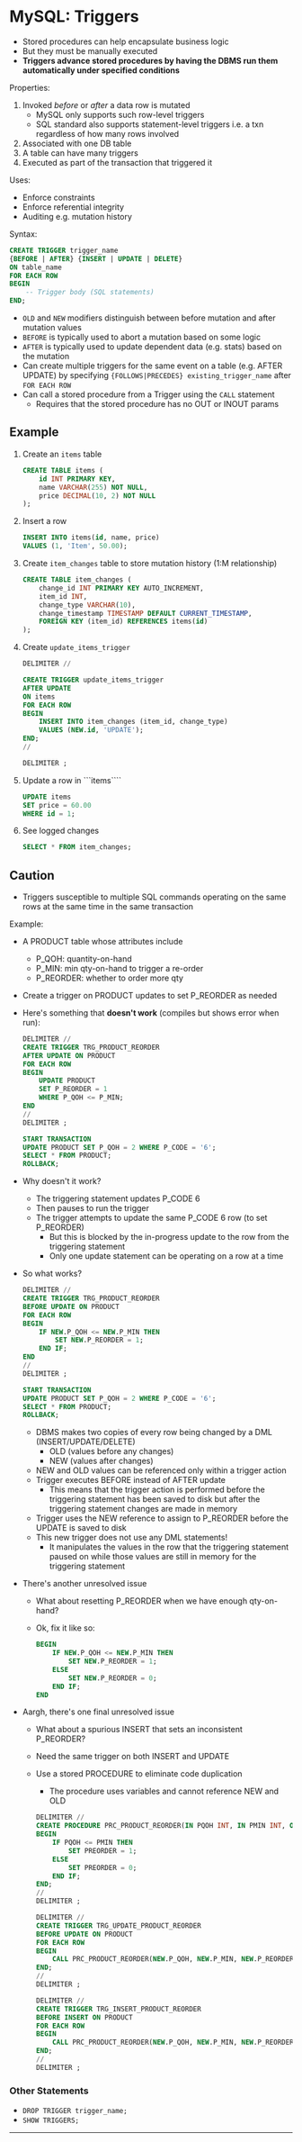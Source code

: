 
# MySQL: Triggers

- Stored procedures can help encapsulate business logic
- But they must be manually executed
- **Triggers advance stored procedures by having the DBMS run them automatically under specified conditions**

Properties:
1. Invoked *before* or *after* a data row is mutated
    - MySQL only supports such row-level triggers
    - SQL standard also supports statement-level triggers i.e. a txn regardless of how many rows involved
2. Associated with one DB table
3. A table can have many triggers
4. Executed as part of the transaction that triggered it

Uses:
- Enforce constraints
- Enforce referential integrity
- Auditing e.g. mutation history

Syntax:
```sql
CREATE TRIGGER trigger_name
{BEFORE | AFTER} {INSERT | UPDATE | DELETE}
ON table_name
FOR EACH ROW
BEGIN
    -- Trigger body (SQL statements)
END;
```

- ```OLD``` and ```NEW``` modifiers distinguish between before mutation and after mutation values
- ```BEFORE``` is typically used to abort a mutation based on some logic
- ```AFTER``` is typically used to update dependent data (e.g. stats) based on the mutation
- Can create multiple triggers for the same event on a table (e.g. AFTER UPDATE) by specifying ```{FOLLOWS|PRECEDES} existing_trigger_name``` after ```FOR EACH ROW```
- Can call a stored procedure from a Trigger using the ```CALL``` statement
  - Requires that the stored procedure has no OUT or INOUT params

## Example
1. Create an ```items``` table

    ```sql
    CREATE TABLE items (
        id INT PRIMARY KEY,
        name VARCHAR(255) NOT NULL,
        price DECIMAL(10, 2) NOT NULL
    );
    ```

1. Insert a row

    ```sql
    INSERT INTO items(id, name, price) 
    VALUES (1, 'Item', 50.00);
    ```

2. Create ```item_changes``` table to store mutation history (1:M relationship)

    ```sql
    CREATE TABLE item_changes (
        change_id INT PRIMARY KEY AUTO_INCREMENT,
        item_id INT,
        change_type VARCHAR(10),
        change_timestamp TIMESTAMP DEFAULT CURRENT_TIMESTAMP,
        FOREIGN KEY (item_id) REFERENCES items(id)
    );
    ```

3. Create ```update_items_trigger```

    ```sql
    DELIMITER //

    CREATE TRIGGER update_items_trigger
    AFTER UPDATE
    ON items
    FOR EACH ROW
    BEGIN
        INSERT INTO item_changes (item_id, change_type)
        VALUES (NEW.id, 'UPDATE');
    END;
    //

    DELIMITER ;
    ```

4. Update a row in ```items````

    ```sql
    UPDATE items
    SET price = 60.00 
    WHERE id = 1;
    ```

5. See logged changes

    ```sql
    SELECT * FROM item_changes;
    ```

## Caution

- Triggers susceptible to multiple SQL commands operating on the same rows at the same time in the same transaction

Example:
- A PRODUCT table whose attributes include
  - P_QOH: quantity-on-hand
  - P_MIN: min qty-on-hand to trigger a re-order
  - P_REORDER: whether to order more qty
- Create a trigger on PRODUCT updates to set P_REORDER as needed
- Here's something that **doesn't work** (compiles but shows error when run):

    ```sql
    DELIMITER //
    CREATE TRIGGER TRG_PRODUCT_REORDER
    AFTER UPDATE ON PRODUCT
    FOR EACH ROW
    BEGIN
        UPDATE PRODUCT
        SET P_REORDER = 1
        WHERE P_QOH <= P_MIN;
    END
    //
    DELIMITER ;

    START TRANSACTION
    UPDATE PRODUCT SET P_QOH = 2 WHERE P_CODE = '6';
    SELECT * FROM PRODUCT;
    ROLLBACK;
    ```
- Why doesn't it work?
  - The triggering statement updates P_CODE 6
  - Then pauses to run the trigger
  - The trigger attempts to update the same P_CODE 6 row (to set P_REORDER)
    - But this is blocked by the in-progress update to the row from the triggering statement
    - Only one update statement can be operating on a row at a time
- So what works?

    ```sql
    DELIMITER //
    CREATE TRIGGER TRG_PRODUCT_REORDER
    BEFORE UPDATE ON PRODUCT
    FOR EACH ROW
    BEGIN
        IF NEW.P_QOH <= NEW.P_MIN THEN
            SET NEW.P_REORDER = 1;
        END IF;
    END
    //
    DELIMITER ;

    START TRANSACTION
    UPDATE PRODUCT SET P_QOH = 2 WHERE P_CODE = '6';
    SELECT * FROM PRODUCT;
    ROLLBACK;
    ```

    - DBMS makes two copies of every row being changed by a DML (INSERT/UPDATE/DELETE)
      - OLD (values before any changes)
      - NEW (values after changes)
    - NEW and OLD values can be referenced only within a trigger action
    - Trigger executes BEFORE instead of AFTER update
      - This means that the trigger action is performed before the triggering statement has been saved to disk but after the triggering statement changes are made in memory
    - Trigger uses the NEW reference to assign to P_REORDER before the UPDATE is saved to disk
    - This new trigger does not use any DML statements!
      - It manipulates the values in the row that the triggering statement paused on while those values are still in memory for the triggering statement

- There's another unresolved issue
  - What about resetting P_REORDER when we have enough qty-on-hand?
  - Ok, fix it like so:

    ```sql
    BEGIN
        IF NEW.P_QOH <= NEW.P_MIN THEN
            SET NEW.P_REORDER = 1;
        ELSE
            SET NEW.P_REORDER = 0;
        END IF;
    END
    ```

- Aargh, there's one final unresolved issue
  - What about a spurious INSERT that sets an inconsistent P_REORDER?
  - Need the same trigger on both INSERT and UPDATE
  - Use a stored PROCEDURE to eliminate code duplication
    - The procedure uses variables and cannot reference NEW and OLD

    ```sql
    DELIMITER //
    CREATE PROCEDURE PRC_PRODUCT_REORDER(IN PQOH INT, IN PMIN INT, OUT PREORDER INT)
    BEGIN
        IF PQOH <= PMIN THEN
            SET PREORDER = 1;
        ELSE
            SET PREORDER = 0;
        END IF;
    END;
    //
    DELIMITER ;
    ```

    ```sql
    DELIMITER //
    CREATE TRIGGER TRG_UPDATE_PRODUCT_REORDER
    BEFORE UPDATE ON PRODUCT
    FOR EACH ROW
    BEGIN
        CALL PRC_PRODUCT_REORDER(NEW.P_QOH, NEW.P_MIN, NEW.P_REORDER);
    END;
    //
    DELIMITER ;
    ```

    ```sql
    DELIMITER //
    CREATE TRIGGER TRG_INSERT_PRODUCT_REORDER
    BEFORE INSERT ON PRODUCT
    FOR EACH ROW
    BEGIN
        CALL PRC_PRODUCT_REORDER(NEW.P_QOH, NEW.P_MIN, NEW.P_REORDER);
    END;
    //
    DELIMITER ;
    ```

### Other Statements

- ```DROP TRIGGER trigger_name;```
- ```SHOW TRIGGERS;```

---